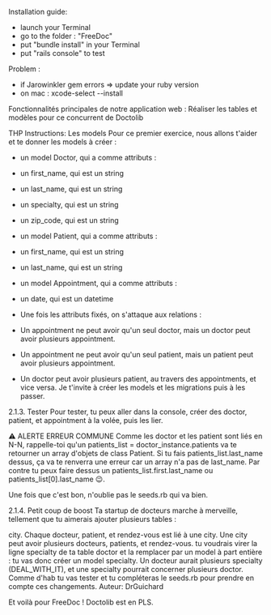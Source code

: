 Installation guide:
* launch your Terminal
* go to the folder : "FreeDoc"
* put "bundle install" in your Terminal
* put "rails console" to test


Problem :
* if Jarowinkler gem errors => update your ruby version
* on mac : xcode-select --install


Fonctionnalités principales de notre application web :
Réaliser les tables et modèles pour ce concurrent de Doctolib

THP Instructions:
Les models
Pour ce premier exercice, nous allons t'aider et te donner les models à créer :

* un model Doctor, qui a comme attributs :
* un first_name, qui est un string
* un last_name, qui est un string
* un specialty, qui est un string
* un zip_code, qui est un string
* un model Patient, qui a comme attributs :
* un first_name, qui est un string
* un last_name, qui est un string
* un model Appointment, qui a comme attributs :
* un date, qui est un datetime
* Une fois les attributs fixés, on s'attaque aux relations :

* Un appointment ne peut avoir qu'un seul doctor, mais un doctor peut avoir plusieurs appointment.
* Un appointment ne peut avoir qu'un seul patient, mais un patient peut avoir plusieurs appointment.
* Un doctor peut avoir plusieurs patient, au travers des appointments, et vice versa.
Je t'invite à créer les models et les migrations puis à les passer.

2.1.3. Tester
Pour tester, tu peux aller dans la console, créer des doctor, patient, et appointment à la volée, puis les lier.

⚠️ ALERTE ERREUR COMMUNE
Comme les doctor et les patient sont liés en N-N, rappelle-toi qu'un patients_list = doctor_instance.patients va te retourner un array d'objets de class Patient.
Si tu fais patients_list.last_name dessus, ça va te renverra une erreur car un array n'a pas de last_name.
Par contre tu peux faire dessus un patients_list.first.last_name ou patients_list[0].last_name 😉.

Une fois que c'est bon, n'oublie pas le seeds.rb qui va bien.

2.1.4. Petit coup de boost
Ta startup de docteurs marche à merveille, tellement que tu aimerais ajouter plusieurs tables :

city. Chaque docteur, patient, et rendez-vous est lié à une city. Une city peut avoir plusieurs docteurs, patients, et rendez-vous.
tu voudrais virer la ligne specialty de ta table doctor et la remplacer par un model à part entière : tu vas donc créer un model specialty. Un docteur aurait plusieurs specialty (DEAL_WITH_IT), et une specialty pourrait concerner plusieurs doctor.
Comme d'hab tu vas tester et tu compléteras le seeds.rb pour prendre en compte ces changements. Auteur: DrGuichard

Et voilà pour FreeDoc ! Doctolib est en PLS.
